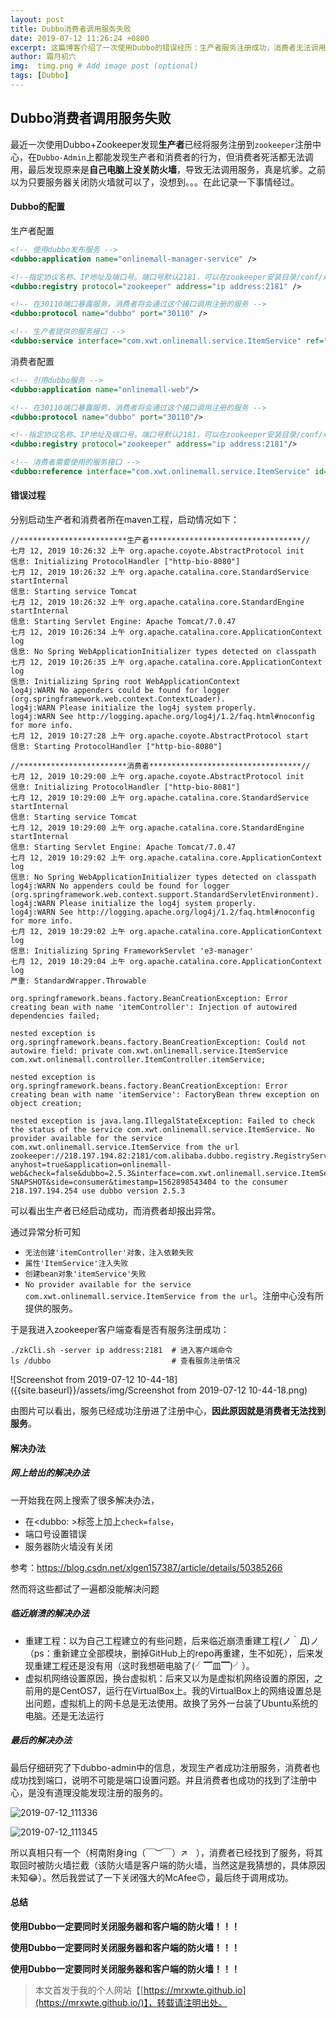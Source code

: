 ```yaml
---
layout: post
title: Dubbo消费者调用服务失败
date: 2019-07-12 11:26:24 +0800
excerpt: 这篇博客介绍了一次使用Dubbo的错误经历：生产者服务注册成功，消费者无法调用
author: 霜月初六
img:  timg.png # Add image post (optional)
tags: [Dubbo]
---
```


## Dubbo消费者调用服务失败

最近一次使用Dubbo+Zookeeper发现**生产者**已经将服务注册到`zookeeper`注册中心，在`Dubbo-Admin`上都能发现生产者和消费者的行为，但消费者死活都无法调用，最后发现原来是**自己电脑上没关防火墙**，导致无法调用服务，真是坑爹。之前以为只要服务器关闭防火墙就可以了，没想到。。。在此记录一下事情经过。

#### Dubbo的配置

生产者配置

```xml
<!-- 使用dubbo发布服务 -->
<dubbo:application name="onlinemall-manager-service" />

<!--指定协议名称、IP地址及端口号。端口号默认2181，可以在zookeeper安装目录/conf/xxx.cfg中进行修改-->
<dubbo:registry protocol="zookeeper" address="ip address:2181" />

<!-- 在30110端口暴露服务，消费者将会通过这个接口调用注册的服务 -->
<dubbo:protocol name="dubbo" port="30110" />

<!-- 生产者提供的服务接口 -->
<dubbo:service interface="com.xwt.onlinemall.service.ItemService" ref="itemServiceImpl" />
```

消费者配置

```xml
<!-- 引用dubbo服务 -->
<dubbo:application name="onlinemall-web"/>

<!-- 在30110端口暴露服务，消费者将会通过这个接口调用注册的服务 -->
<dubbo:protocol name="dubbo" port="30110"/>

<!--指定协议名称、IP地址及端口号。端口号默认2181，可以在zookeeper安装目录/conf/xxx.cfg中进行修改-->
<dubbo:registry protocol="zookeeper" address="ip address:2181"/>

<!-- 消费者需要使用的服务接口 -->
<dubbo:reference interface="com.xwt.onlinemall.service.ItemService" id="itemService" />
```

#### 错误过程

分别启动生产者和消费者所在maven工程，启动情况如下：

```
//************************生产者**********************************//
七月 12, 2019 10:26:32 上午 org.apache.coyote.AbstractProtocol init
信息: Initializing ProtocolHandler ["http-bio-8080"]
七月 12, 2019 10:26:32 上午 org.apache.catalina.core.StandardService startInternal
信息: Starting service Tomcat
七月 12, 2019 10:26:32 上午 org.apache.catalina.core.StandardEngine startInternal
信息: Starting Servlet Engine: Apache Tomcat/7.0.47
七月 12, 2019 10:26:34 上午 org.apache.catalina.core.ApplicationContext log
信息: No Spring WebApplicationInitializer types detected on classpath
七月 12, 2019 10:26:35 上午 org.apache.catalina.core.ApplicationContext log
信息: Initializing Spring root WebApplicationContext
log4j:WARN No appenders could be found for logger (org.springframework.web.context.ContextLoader).
log4j:WARN Please initialize the log4j system properly.
log4j:WARN See http://logging.apache.org/log4j/1.2/faq.html#noconfig for more info.
七月 12, 2019 10:27:28 上午 org.apache.coyote.AbstractProtocol start
信息: Starting ProtocolHandler ["http-bio-8080"]

//************************消费者**********************************//
七月 12, 2019 10:29:00 上午 org.apache.coyote.AbstractProtocol init
信息: Initializing ProtocolHandler ["http-bio-8081"]
七月 12, 2019 10:29:00 上午 org.apache.catalina.core.StandardService startInternal
信息: Starting service Tomcat
七月 12, 2019 10:29:00 上午 org.apache.catalina.core.StandardEngine startInternal
信息: Starting Servlet Engine: Apache Tomcat/7.0.47
七月 12, 2019 10:29:02 上午 org.apache.catalina.core.ApplicationContext log
信息: No Spring WebApplicationInitializer types detected on classpath
log4j:WARN No appenders could be found for logger (org.springframework.web.context.support.StandardServletEnvironment).
log4j:WARN Please initialize the log4j system properly.
log4j:WARN See http://logging.apache.org/log4j/1.2/faq.html#noconfig for more info.
七月 12, 2019 10:29:02 上午 org.apache.catalina.core.ApplicationContext log
信息: Initializing Spring FrameworkServlet 'e3-manager'
七月 12, 2019 10:29:04 上午 org.apache.catalina.core.ApplicationContext log
严重: StandardWrapper.Throwable

org.springframework.beans.factory.BeanCreationException: Error creating bean with name 'itemController': Injection of autowired dependencies failed; 

nested exception is org.springframework.beans.factory.BeanCreationException: Could not autowire field: private com.xwt.onlinemall.service.ItemService com.xwt.onlinemall.controller.ItemController.itemService; 

nested exception is org.springframework.beans.factory.BeanCreationException: Error creating bean with name 'itemService': FactoryBean threw exception on object creation; 

nested exception is java.lang.IllegalStateException: Failed to check the status of the service com.xwt.onlinemall.service.ItemService. No provider available for the service com.xwt.onlinemall.service.ItemService from the url zookeeper://218.197.194.82:2181/com.alibaba.dubbo.registry.RegistryService?anyhost=true&application=onlinemall-web&check=false&dubbo=2.5.3&interface=com.xwt.onlinemall.service.ItemService&methods=getItemById&pid=15792&revision=1.0-SNAPSHOT&side=consumer&timestamp=1562898543404 to the consumer 218.197.194.254 use dubbo version 2.5.3

```

可以看出生产者已经启动成功，而消费者却报出异常。

通过异常分析可知

- `无法创建'itemController'对象，注入依赖失败`
- `属性'ItemService'注入失败`
- `创建bean对象'itemService'失败`
- `No provider available for the service com.xwt.onlinemall.service.ItemService from the url`。注册中心没有所提供的服务。

于是我进入zookeeper客户端查看是否有服务注册成功：

```shell
./zkCli.sh -server ip address:2181	# 进入客户端命令
ls /dubbo 							# 查看服务注册情况
```

![Screenshot from 2019-07-12 10-44-18]({{site.baseurl}}/assets/img/Screenshot from 2019-07-12 10-44-18.png)

由图片可以看出，服务已经成功注册进了注册中心，**因此原因就是消费者无法找到服务**。

#### 解决办法

##### 网上给出的解决办法

一开始我在网上搜索了很多解决办法，

- 在<dubbo: >标签上加上`check=false`，
- 端口号设置错误
- 服务器防火墙没有关闭

参考：https://blog.csdn.net/xlgen157387/article/details/50385266

然而将这些都试了一遍都没能解决问题

##### 临近崩溃的解决办法

- 重建工程：以为自己工程建立的有些问题，后来临近崩溃重建工程(ノ｀Д)ノ（ps：重新建立全部模块，删掉GitHub上的repo再重建，生不如死），后来发现重建工程还是没有用（这时我想砸电脑了(╯▔皿▔)╯）。
- 虚拟机网络设置原因，换台虚拟机：后来又以为是虚拟机网络设置的原因，之前用的是CentOS7，运行在VirtualBox上。我的VirtualBox上的网络设置总是出问题，虚拟机上的网卡总是无法使用。故换了另外一台装了Ubuntu系统的电脑。还是无法运行

##### 最后的解决办法

最后仔细研究了下dubbo-admin中的信息，发现生产者成功注册服务，消费者也成功找到端口，说明不可能是端口设置问题。并且消费者也成功的找到了注册中心，是没有道理没能发现注册的服务的。

![2019-07-12_111336]({{site.baseurl}}/assets/img/2019-07-12_111336.png)

![2019-07-12_111345]({{site.baseurl}}/assets/img/2019-07-12_111345.png)

所以真相只有一个（柯南附身ing（￣︶￣）↗　），消费者已经找到了服务，将其取回时被防火墙拦截（该防火墙是客户端的防火墙，当然这是我猜想的，具体原因未知😂）。然后我尝试了一下关闭强大的McAfee🙃，最后终于调用成功。

#### 总结

**使用Dubbo一定要同时关闭服务器和客户端的防火墙！！！**

**使用Dubbo一定要同时关闭服务器和客户端的防火墙！！！**

**使用Dubbo一定要同时关闭服务器和客户端的防火墙！！！**



> 本文首发于我的个人网站【[https://mrxwte.github.io](https://mrxwte.github.io/)】，转载请注明出处。

